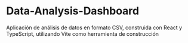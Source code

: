# Data-Analysis-Dashboard
Aplicación de análisis de datos en formato CSV, construida con React y TypeScript, utilizando Vite como herramienta de construcción
